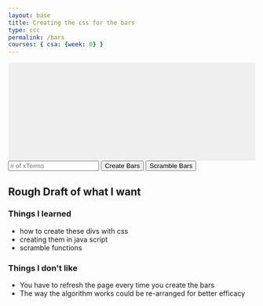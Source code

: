```yaml
---
layout: base
title: Creating the css for the bars
type: ccc
permalink: /bars
courses: { csa: {week: 0} }
---
```

<div id="contain" class="sort-container"></div>
<input id="terms" type="number" placeholder="# of xTerms">
<button onclick="createBars()">Create Bars</button>
<button onclick="scramble()">Scramble Bars</button>

## Rough Draft of what I want

### Things I learned
- how to create these divs with css
- creating them in java script
- scramble functions

### Things I don't like
- You have to refresh the page every time you create the bars
- The way the algorithm works could be re-arranged for better efficacy

<style>
    .sort-container {
        display: flex;
        justify-content: center;
        align-items: flex-end;
        height: 200px;
        background-color: #f0f0f0;
    }
    .bar {
        width: 50px;
        background-color: #3498db;
        margin: 0 2px;
    }
</style>

<script>
    let barsArray = [];

    function createArray() {
        if (barsArray == "") {
        let num = parseInt(document.getElementById("terms").value);
        let temp = [];
        let i = 1;
        while (i <= num) {
            temp.push(i);
            i++;
        }
        return temp;
        } else {
            return barsArray;
        }
    }

    function createBars() {
        const container = document.getElementById("contain");
        container.innerHTML = '';
        barsArray = '';

        barsArray = createArray();

        for (let i = 0; i < barsArray.length; i++) {
            const bar = document.createElement('div');
            bar.className = 'bar';
            container.appendChild(bar);
        }

        setHeight();
    }

    // run the function a couple times
    
    function setHeight() {
        const container = document.getElementById("contain");
        const bars = Array.from(container.children);

        bars.forEach((bar, index) => {
            const height = barsArray[index] * 10;
            bar.style.height = `${height}px`;
        });
    }
</script>
